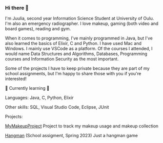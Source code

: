 ### Hi there 👋

I'm Juulia, second year Information Science Student at University of Oulu. I'm also an emergency radiographer.
I love makeup, gaming (both video and board games), reading and gym.

When it comes to programming, I've mainly programmed in  Java, but I've also learned the basics of Elixir, C and Python. I have used Mac and Windows. I mainly use VSCode as a platform.
Of the courses I attended, I would name Data Structures and  Algorithms, Databases, Programming courses and Information
Security as the most important.


Some of the projects I have to keep private because they are part of my school assignments, but I'm happy to share those with you if you're interested!

🌱 Currently learning 🌱

Languages: Java, C, Python, Elixir

Other skills: SQL, Visual Studio Code, Eclipse, JUnit

Projects:

[MyMakeupProject](https://github.com/julluu/MakeupProject) Project to track my makeup usage and makeup collection

[Hangman](https://github.com/julluu/Hangman) (School assigment, Spring 2023) Just a hangman game

<!--
**julluu/julluu** is a ✨ _special_ ✨ repository because its `README.md` (this file) appears on your GitHub profile.

Here are some ideas to get you started:

- 🔭 I’m currently working on ...
- 🌱 I’m currently learning ...
- 👯 I’m looking to collaborate on ...
- 🤔 I’m looking for help with ...
- 💬 Ask me about ...
- 📫 How to reach me: ...
- 😄 Pronouns: ...
- ⚡ Fun fact: ...
-->
